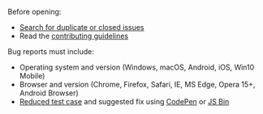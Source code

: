 Before opening:

- [Search for duplicate or closed issues](https://github.com/jazcarate/redond-it/issues?utf8=%E2%9C%93&q=is%3Aissue+is%3Aopen+)
- Read the [contributing guidelines](https://github.com/jazcarate/redond-it/blob/master/CONTRIBUTING.md)

Bug reports must include:

- Operating system and version (Windows, macOS, Android, iOS, Win10 Mobile)
- Browser and version (Chrome, Firefox, Safari, IE, MS Edge, Opera 15+, Android Browser)
- [Reduced test case](https://css-tricks.com/reduced-test-cases/) and suggested fix using [CodePen](https://codepen.io/) or [JS Bin](https://jsbin.com/)
